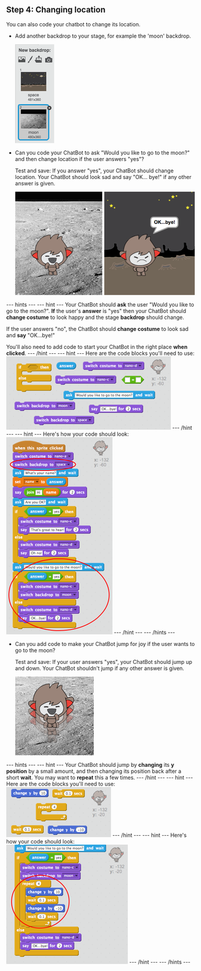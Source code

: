 ## Step 4: Changing location

You can also code your chatbot to change its location.

+ Add another backdrop to your stage, for example the 'moon' backdrop.

	![Adding a 'moon' backdrop](images/chatbot-moon.png)

+ Can you code your ChatBot to ask "Would you like to go to the moon?" and then change location if the user answers "yes"?

    Test and save: If you answer "yes", your ChatBot should change location. Your ChatBot should look sad and say "OK... bye!" if any other answer is given.

    ![Testing a changing backdrop](images/chatbot-backdrop-test.png)

--- hints ---
--- hint ---
Your ChatBot should __ask__ the user "Would you like to go to the moon?". __If__ the user's __answer__ is "yes" then your ChatBot should __change costume__ to look happy and the stage __backdrop__ should change.

If the user answers "no", the ChatBot should __change costume__ to look sad and __say__ "OK...bye!"

You'll also need to add code to start your ChatBot in the right place __when clicked__.
--- /hint ---
--- hint ---
Here are the code blocks you'll need to use:
![Blocks for changing the backdrop](images/chatbot-backdrop-blocks.png)
--- /hint ---
--- hint ---
Here's how your code should look:
![Code for changing the backdrop](images/chatbot-backdrop-code.png)
--- /hint ---
--- /hints ---

+ Can you add code to make your ChatBot jump for joy if the user wants to go to the moon?

    Test and save: If your user answers "yes", your ChatBot should jump up and down. Your ChatBot shouldn't jump if any other answer is given.

    ![Testing a jumping ChatBot](images/chatbot-jump-test.png)

--- hints ---
--- hint ---
Your ChatBot should jump by __changing__ its __y position__ by a small amount, and then changing its position back after a short __wait__. You may want to __repeat__ this a few times.
--- /hint ---
--- hint ---
Here are the code blocks you'll need to use:
![Blocks for a jumping ChatBot](images/chatbot-jump-blocks.png)
--- /hint ---
--- hint ---
Here's how your code should look:
![Code for a jumping ChatBot](images/chatbot-jump-code.png)
--- /hint ---
--- /hints ---
